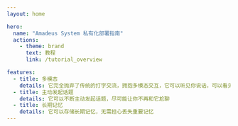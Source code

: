 ```yaml
---
layout: home

hero:
  name: "Amadeus System 私有化部署指南"
  actions:
    - theme: brand
      text: 教程
      link: /tutorial_overview

features:
  - title: 多模态
    details: 它完全抛弃了传统的打字交流，拥抱多模态交互，它可以听见你说话，可以看见你，做出不同的反应
  - title: 主动发起话题
    details: 它可以不断主动发起话题，尽可能让你不再和它尬聊
  - title: 长期记忆
    details: 它可以存储长期记忆，无需担心丢失重要记忆
---
```


